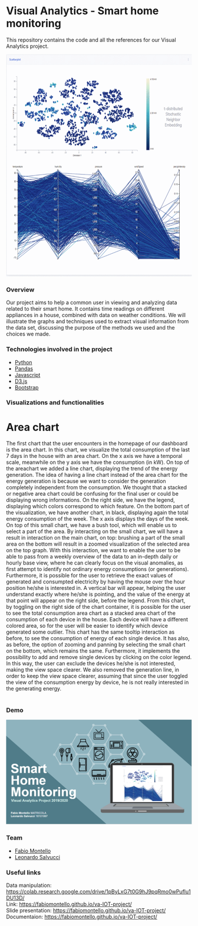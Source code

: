 # Visual Analytics - Smart home monitoring
This repository contains the code and all the references for our Visual Analytics project.

<img src="t-SNE.gif" data-canonical-src="t-SNE.gif" height="600"/>

### Overview
Our project aims to help a common user in viewing and analyzing data related to their smart home. It contains time readings on different appliances in a house, combined with data on weather conditions. We will illustrate the graphs and techniques used to extract visual information from the data set, discussing the purpose of the methods we used and the choices we made.

### Technologies involved in the project
* [Python](https://www.st.com/en/evaluation-tools/b-l072z-lrwan1.html) 
* [Pandas](https://pandas.pydata.org/) 
* [Javascript](https://www.w3schools.com/js/) 
* [D3.js](https://d3js.org/) 
* [Bootstrap](https://getbootstrap.com/) 

### Visualizations and functionalities
# Area chart 
The first chart that the user encounters in the homepage of our dashboard is the area chart. In this chart, we visualize the total consumption of the last 7 days in the house with an area chart. On the x axis we have a temporal scale, meanwhile on the y axis we have the consumption (in kW). On top of the areachart we added a line chart, displaying the trend of the energy generation. The idea of having a line chart instead of the area chart for the energy generation is because we want to consider the generation completely independent from the consumption. We thought that a stacked or negative area chart could be confusing for the final user or could be displaying wrong informations. On the right side, we have the legend, displaying which colors correspond to which feature. On the bottom part of the visualization, we have another chart, in black, displaying again the total energy consumption of the week. The x axis displays the days of the week. On top of this small chart, we have a bush tool, which will enable us to select a part of the area. By interacting on the small chart, we will have a result in interaction on the main chart, on top: brushing a part of the small area on the bottom will result in a zoomed visualization of the selected area on the top graph. With this interaction, we want to enable the user to be able to pass from a weekly overview of the data to an in-depth daily or hourly base view, where he can clearly focus on the visual anomalies, as first attempt to identify not ordinary energy consumptions (or generations). Furthermore, it is possible for the user to retrieve the exact values of generated  and consumpted electricity by having the mouse over the hour position he/she is interested in. A vertical bar will appear, helping the user understand exactly where he/she is pointing, and the value of the energy at that point will appear on the right side, before the legend.
From this chart, by toggling on the right side of the chart container, it is possible for the user to see the total consumption area chart as a stacked area chart of the consumption of each device in the house. Each device will have a different colored area, so for the user will be easier to identify which device generated some outlier. This chart has the same tooltip interaction as before, to see the consumption of energy of each single device. It has also, as before, the option of zooming and panning by selecting the small chart on the bottom, which remains the same. Furthermore, it implements the possibility to add and remove single devices by clicking on the color legend. In this way, the user can exclude the devices he/she is not interested, making the view space clearer. We also removed the generation line, in order to keep the view space clearer, assuming that since the user toggled the view of the consumption energy by device, he is not really interested in the generating energy.

#
#
#
#
#
#

### Demo
[![Watch the video](image.PNG)](https://youtu.be/q9FZSaIXjq8)

### Team
* [Fabio Montello](https://www.linkedin.com/in/fabiomontello/) 
* [Leonardo Salvucci](https://www.linkedin.com/in/leonardo-salvucci/)  

### Useful links
Data manipulation: https://colab.research.google.com/drive/1pByLxG7t0G9hJ9pqRmo0wPuflu1DU13D/ <br/>
Link: https://fabiomontello.github.io/va-IOT-project/ <br/>
Slide presentation: https://fabiomontello.github.io/va-IOT-project/ <br/>
Documentaion: https://fabiomontello.github.io/va-IOT-project/
